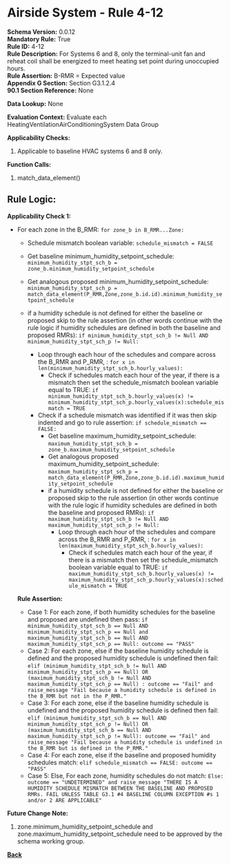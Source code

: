 # Airside System - Rule 4-12
**Schema Version:** 0.0.12  
**Mandatory Rule:** True  
**Rule ID:** 4-12  
**Rule Description:** For Systems 6 and 8, only the terminal-unit fan and reheat coil shall be energized to meet heating set point during unoccupied hours.  
**Rule Assertion:** B-RMR = Expected value   
**Appendix G Section:** Section G3.1.2.4      
**90.1 Section Reference:** None  

**Data Lookup:** None  


**Evaluation Context:** Evaluate each HeatingVentilationAirConditioningSystem Data Group

**Applicability Checks:** 

1. Applicable to baseline HVAC systems 6 and 8 only. 

**Function Calls:**  
1. match_data_element()


## Rule Logic:  
**Applicability Check 1:**  
- For each zone in the B_RMR: `for zone_b in B_RMR...Zone:`
    - Schedule mismatch boolean variable: `schedule_mismatch = FALSE`
    - Get baseline minimum_humidity_setpoint_schedule: `minimum_humidity_stpt_sch_b = zone_b.minimum_humidity_setpoint_schedule`
    - Get analogous proposed minimum_humidity_setpoint_schedule: `minimum_humidity_stpt_sch_p = match_data_element(P_RMR,Zone,zone_b.id.id).minimum_humidity_setpoint_schedule`
    
    - if a humidity schedule is not defined for either the baseline or proposed skip to the rule assertion (in other words continue with the rule logic if humidity schedules are defined in both the baseline and proposed RMRs): `if minimum_humidity_stpt_sch_b != Null AND minimum_humidity_stpt_sch_p != Null:`
        - Loop through each hour of the schedules and compare across the B_RMR and P_RMR, : `for x in len(minimum_humidity_stpt_sch_b.hourly_values):`
            - Check if schedules match each hour of the year, if there is a mismatch then set the schedule_mismatch boolean variable equal to TRUE: `if minimum_humidity_stpt_sch_b.hourly_values(x) != minimum_humidity_stpt_sch_p.hourly_values(x):schedule_mismatch = TRUE`    
        - Check if a schedule mismatch was identified if it was then skip indented and go to rule assertion: `if schedule_mismatch == FALSE:`
            - Get baseline maximum_humidity_setpoint_schedule: `maximum_humidity_stpt_sch_b = zone_b.maximum_humidity_setpoint_schedule`
            - Get analogous proposed maximum_humidity_setpoint_schedule: `maximum_humidity_stpt_sch_p = match_data_element(P_RMR,Zone,zone_b.id.id).maximum_humidity_setpoint_schedule`
            - if a humidity schedule is not defined for either the baseline or proposed skip to the rule assertion (in other words continue with the rule logic if humidity schedules are defined in both the baseline and proposed RMRs): `if maximum_humidity_stpt_sch_b != Null AND maximum_humidity_stpt_sch_p != Null:`
                - Loop through each hour of the schedules and compare across the B_RMR and P_RMR, : `for x in len(maximum_humidity_stpt_sch_b.hourly_values):`
                    - Check if schedules match each hour of the year, if there is a mismatch then set the schedule_mismatch boolean variable equal to TRUE: `if maximum_humidity_stpt_sch_b.hourly_values(x) != maximum_humidity_stpt_sch_p.hourly_values(x):schedule_mismatch = TRUE`   
        
    **Rule Assertion:**  
    - Case 1: For each zone, if both humidity schedules for the baseline and proposed are undefined then pass: `if minimum_humidity_stpt_sch_b == Null AND minimum_humidity_stpt_sch_p == Null and maximum_humidity_stpt_sch_b == Null AND maximum_humidity_stpt_sch_p == Null: outcome == "PASS"`
    - Case 2: For each zone, else if the baseline humidity schedule is defined and the proposed humidity schedule is undefined then fail: `elif (minimum_humidity_stpt_sch_b != Null AND minimum_humidity_stpt_sch_p == Null) OR (maximum_humidity_stpt_sch_b != Null AND maximum_humidity_stpt_sch_p == Null) : outcome == "Fail" and raise_message "Fail because a humidity schedule is defined in the B_RMR but not in the P_RMR."`
    - Case 3: For each zone, else if the baseline humidity schedule is undefined and the proposed humidity schedule is defined then fail: `elif (minimum_humidity_stpt_sch_b == Null AND minimum_humidity_stpt_sch_p != Null) OR (maximum_humidity_stpt_sch_b == Null AND maximum_humidity_stpt_sch_p != Null): outcome == "Fail" and raise_message "Fail because a humidity schedule is undefined in the B_RMR but is defined in the P_RMR."`
    - Case 4: For each zone, else if the baseline and proposed humidity schedules match: `elif schedule_mismatch == FALSE: outcome == "PASS"`
    - Case 5: Else, For each zone, humidity schedules do not match: `Else: outcome == "UNDETERMINED" and raise_message "THERE IS A HUMIDITY SCHEDULE MISMATCH BETWEEN THE BASELINE AND PROPOSED RMRs. FAIL UNLESS TABLE G3.1 #4 BASELINE COLUMN EXCEPTION #s 1 and/or 2 ARE APPLICABLE"`  

**Future Change Note:**

  1. zone.minimum_humidity_setpoint_schedule and zone.maximum_humidity_setpoint_schedule need to be approved by the schema working group.

**[Back](_toc.md)**